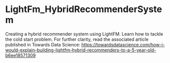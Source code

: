 # LightFm_HybridRecommenderSystem
Creating a hybrid recommender system using LightFM. Learn how to tackle the cold start problem. For further clarity, read the associated article published in Towards Data Science: https://towardsdatascience.com/how-i-would-explain-building-lightfm-hybrid-recommenders-to-a-5-year-old-b6ee18571309
